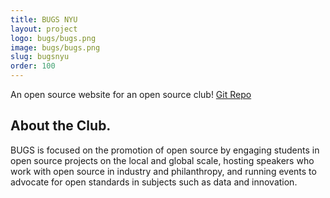 ```yaml
---
title: BUGS NYU
layout: project
logo: bugs/bugs.png
image: bugs/bugs.png
slug: bugsnyu
order: 100
---
```


An open source website for an open source club!
[Git Repo](https://github.com/S1MB10T3/bugs-nyu.github.io)

## About the Club.
BUGS is focused on the promotion of open source by engaging students in open source projects on the local and global scale, hosting speakers who work with open source in industry and philanthropy, and running events to advocate for open standards in subjects such as data and innovation.
